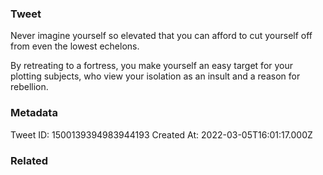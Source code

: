 ### Tweet
Never imagine yourself so elevated that you can afford to cut yourself off from even the lowest echelons.

By retreating to a fortress, you make yourself an easy target for your plotting subjects, who view your isolation as an insult and a reason for rebellion.

### Metadata
Tweet ID: 1500139394983944193
Created At: 2022-03-05T16:01:17.000Z

### Related


